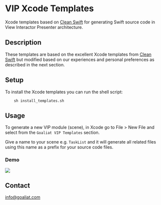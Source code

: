 # VIP Xcode Templates

Xcode templates based on [Clean Swift](https://clean-swift.com) for generating Swift source code in View Interactor Presenter architecture.

## Description

These templates are based on the excellent Xcode templates from [Clean Swift](https://clean-swift.com) but modified based on our experiences and personal preferences as described in the next section.

## Setup

To install the Xcode templates you can run the shell script:

```
    sh install_templates.sh
```

## Usage

To generate a new VIP module (scene), in Xcode go to File > New File and select from the `Goaliat VIP Templates` section.

Give a name to your scene e.g. `TaskList` and it will generate all related files using this name as a prefix for your source code files.

### Demo

<image src="Documentation/CleanSwift/CleanSwift-Architecture-Pattern.png" />

## Contact

[info@goaliat.com](mailto:info@goaliat.com)